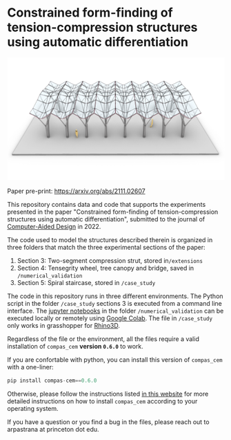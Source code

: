 # Constrained form-finding of tension-compression structures using automatic differentiation

<img src="header.png" width="1200">

Paper pre-print: https://arxiv.org/abs/2111.02607

This repository contains data and code that supports the experiments presented in the paper "Constrained form-finding of tension-compression structures using automatic differentiation", submitted to the journal of [Computer-Aided Design](https://www.sciencedirect.com/journal/computer-aided-design) in 2022.

The code used to model the structures described therein is organized in three folders that match the three experimental sections of the paper:

1. Section 3: Two-segment compression strut, stored in``/extensions``
2. Section 4: Tensegrity wheel, tree canopy and bridge, saved in ``/numerical_validation``
3. Section 5: Spiral staircase, stored in ``/case_study``

The code in this repository runs in three different environments.
The Python script in the folder ``/case_study`` sections 3 is executed from a command line interface.
The [jupyter notebooks](https://jupyter.org/) in the folder ``/numerical_validation`` can be executed locally or remotely using [Google Colab](https://research.google.com/colaboratory/).
The file in ``/case_study`` only works in grasshopper for [Rhino3D](https://www.rhino3d.com/). 

Regardless of the file or the environment, all the files require a valid installation of ``compas_cem`` **version ``0.6.0``** to work.

If you are confortable with python, you can install this version of ``compas_cem`` with a one-liner:

``` python
pip install compas-cem==0.6.0
```

Otherwise, please follow the instructions listed [in this website](https://arpastrana.github.io/compas_cem/latest/installation.html) for more detailed instructions on how to install ``compas_cem`` according to your operating system.

If you have a question or you find a bug in the files, please reach out to arpastrana at princeton dot edu.
